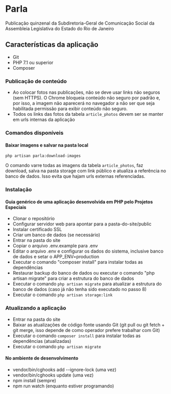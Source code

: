 # Parla

Publicação quinzenal da Subdiretoria-Geral de Comunicação Social da Assembleia Legislativa do Estado do Rio de Janeiro

## Características da aplicação

- Git
- PHP 7.1 ou superior
- Composer

### Publicação de conteúdo
- Ao colocar fotos nas publicações, não se deve usar links não seguros (sem HTTPS). O Chrome bloqueia conteúdo não seguro por padrão e, por isso, a imagem não aparecerá no navegador a não ser que seja habilitada permissão para exibir conteúdo não seguro.
- Todos os links das fotos da tabela `article_photos` devem ser se manter em urls internas da aplicação

### Comandos disponíveis

#### Baixar imagens e salvar na pasta local
```
php artisan parla:download-images
```
O comando varre todas as imagens da tabela `article_photos`, faz download, salva na pasta storage com link público e atualiza a referência no banco de dados. Isso evita que hajam urls externas referenciadas.


### Instalação 
#### Guia genérico de uma aplicação desenvolvida em PHP pelo Projetos Especiais

- Clonar o repositório
- Configurar servidor web para apontar para a pasta-do-site/public
- Instalar certificado SSL
- Criar um banco de dados (se necessário)
- Entrar na pasta do site
- Copiar o arquivo .env.example para .env
- Editar o arquivo .env e configurar os dados do sistema, inclusive banco de dados e setar o APP_ENV=production
- Executar o comando "composer install" para instalar todas as dependências
- Restaurar backup do banco de dados ou executar o comando "php artisan migrate" para criar a estrutura do banco de dados
- Executar o comando `php artisan migrate` para atualizar a estrutura do banco de dados (caso já não tenha sido executado no passo 8)
- Executar o comando `php artisan storage:link`

### Atualizando a aplicação

- Entrar na pasta do site
- Baixar as atualizações de código fonte usando Git (git pull ou git fetch + git merge, isso depende de como operador prefere trabalhar com Git)
- Executar o comando `composer install` para instalar todas as dependências (atualizadas)
- Executar o comando `php artisan migrate`

#### No ambiente de desenvolvimento

- vendor/bin/cghooks add --ignore-lock (uma vez)
- vendor/bin/cghooks update (uma vez)
- npm install (sempre)
- npm run watch (enquanto estiver programando)